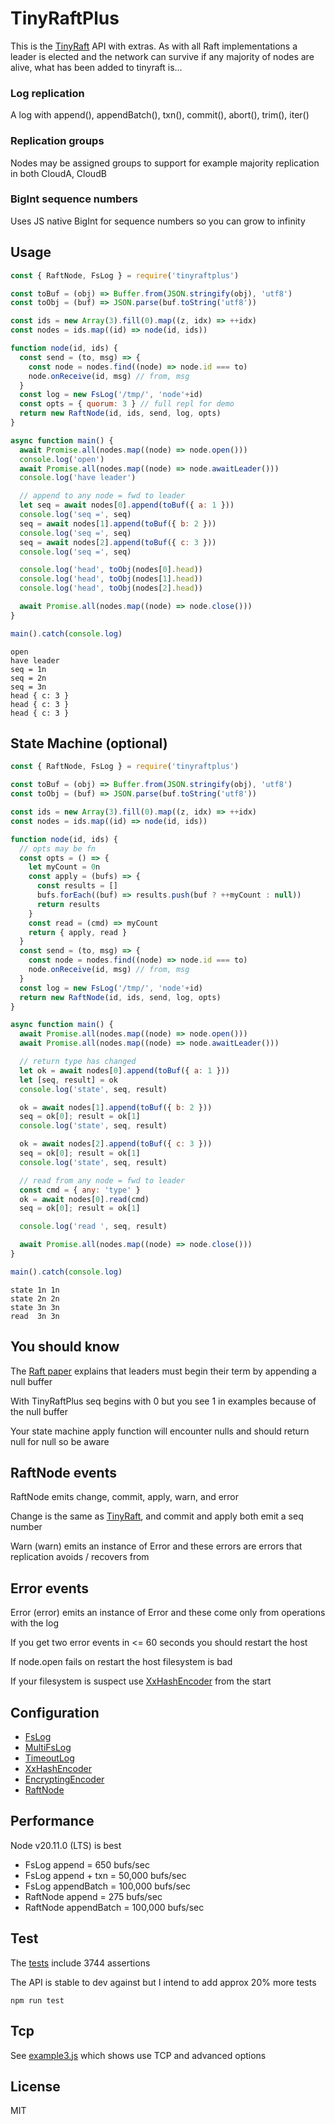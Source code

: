 # TinyRaftPlus
This is the [TinyRaft](https://www.npmjs.com/package/tinyraft) API with extras. As with all Raft implementations a leader is elected and the network can survive if any majority of nodes are alive, what has been added to tinyraft is...

### Log replication
A log with append(), appendBatch(), txn(), commit(), abort(), trim(), iter()

### Replication groups
Nodes may be assigned groups to support for example majority replication in both CloudA, CloudB

### BigInt sequence numbers
Uses JS native BigInt for sequence numbers so you can grow to infinity

## Usage
```js
const { RaftNode, FsLog } = require('tinyraftplus')

const toBuf = (obj) => Buffer.from(JSON.stringify(obj), 'utf8')
const toObj = (buf) => JSON.parse(buf.toString('utf8'))

const ids = new Array(3).fill(0).map((z, idx) => ++idx)
const nodes = ids.map((id) => node(id, ids))

function node(id, ids) {
  const send = (to, msg) => {
    const node = nodes.find((node) => node.id === to)
    node.onReceive(id, msg) // from, msg
  }
  const log = new FsLog('/tmp/', 'node'+id)
  const opts = { quorum: 3 } // full repl for demo
  return new RaftNode(id, ids, send, log, opts)
}

async function main() {
  await Promise.all(nodes.map((node) => node.open()))
  console.log('open')
  await Promise.all(nodes.map((node) => node.awaitLeader()))
  console.log('have leader')

  // append to any node = fwd to leader
  let seq = await nodes[0].append(toBuf({ a: 1 }))
  console.log('seq =', seq)
  seq = await nodes[1].append(toBuf({ b: 2 }))
  console.log('seq =', seq)
  seq = await nodes[2].append(toBuf({ c: 3 }))
  console.log('seq =', seq)

  console.log('head', toObj(nodes[0].head))
  console.log('head', toObj(nodes[1].head))
  console.log('head', toObj(nodes[2].head))

  await Promise.all(nodes.map((node) => node.close()))
}

main().catch(console.log)
```
```
open
have leader
seq = 1n
seq = 2n
seq = 3n
head { c: 3 }
head { c: 3 }
head { c: 3 }
```

## State Machine (optional)
```js
const { RaftNode, FsLog } = require('tinyraftplus')

const toBuf = (obj) => Buffer.from(JSON.stringify(obj), 'utf8')
const toObj = (buf) => JSON.parse(buf.toString('utf8'))

const ids = new Array(3).fill(0).map((z, idx) => ++idx)
const nodes = ids.map((id) => node(id, ids))

function node(id, ids) {
  // opts may be fn
  const opts = () => {
    let myCount = 0n
    const apply = (bufs) => {
      const results = []
      bufs.forEach((buf) => results.push(buf ? ++myCount : null))
      return results
    }
    const read = (cmd) => myCount
    return { apply, read }
  }
  const send = (to, msg) => {
    const node = nodes.find((node) => node.id === to)
    node.onReceive(id, msg) // from, msg
  }
  const log = new FsLog('/tmp/', 'node'+id)
  return new RaftNode(id, ids, send, log, opts)
}

async function main() {
  await Promise.all(nodes.map((node) => node.open()))
  await Promise.all(nodes.map((node) => node.awaitLeader()))

  // return type has changed
  let ok = await nodes[0].append(toBuf({ a: 1 }))
  let [seq, result] = ok
  console.log('state', seq, result)

  ok = await nodes[1].append(toBuf({ b: 2 }))
  seq = ok[0]; result = ok[1]
  console.log('state', seq, result)

  ok = await nodes[2].append(toBuf({ c: 3 }))
  seq = ok[0]; result = ok[1]
  console.log('state', seq, result)

  // read from any node = fwd to leader
  const cmd = { any: 'type' }
  ok = await nodes[0].read(cmd)
  seq = ok[0]; result = ok[1]

  console.log('read ', seq, result)

  await Promise.all(nodes.map((node) => node.close()))
}

main().catch(console.log)
```
```
state 1n 1n
state 2n 2n
state 3n 3n
read  3n 3n
```

## You should know
The [Raft paper](https://raft.github.io/raft.pdf) explains that leaders must begin their term by appending a null buffer

With TinyRaftPlus seq begins with 0 but you see 1 in examples because of the null buffer

Your state machine apply function will encounter nulls and should return null for null so be aware

## RaftNode events
RaftNode emits change, commit, apply, warn, and error

Change is the same as [TinyRaft](https://www.npmjs.com/package/tinyraft), and commit and apply both emit a seq number

Warn (warn) emits an instance of Error and these errors are errors that replication avoids / recovers from

## Error events
Error (error) emits an instance of Error and these come only from operations with the log

If you get two error events in <= 60 seconds you should restart the host

If node.open fails on restart the host filesystem is bad

If your filesystem is suspect use [XxHashEncoder](https://github.com/rhodey/tinyraftplus/blob/master/src/encoder.js#L63) from the start

## Configuration
+ [FsLog](https://github.com/rhodey/tinyraftplus/blob/master/src/fslog.js#L20)
+ [MultiFsLog](https://github.com/rhodey/tinyraftplus/blob/master/src/multi.js#L35)
+ [TimeoutLog](https://github.com/rhodey/tinyraftplus/blob/master/src/timeout.js#L19)
+ [XxHashEncoder](https://github.com/rhodey/tinyraftplus/blob/master/src/encoder.js#L63)
+ [EncryptingEncoder](https://github.com/rhodey/tinyraftplus/blob/master/src/encoder.js#L135)
+ [RaftNode](https://github.com/rhodey/tinyraftplus/blob/master/src/node.js#L68)

## Performance
Node v20.11.0 (LTS) is best
+ FsLog append = 650 bufs/sec
+ FsLog append + txn = 50,000 bufs/sec
+ FsLog appendBatch = 100,000 bufs/sec
+ RaftNode append = 275 bufs/sec
+ RaftNode appendBatch = 100,000 bufs/sec

## Test
The [tests](https://github.com/rhodey/tinyraftplus/tree/master/test) include 3744 assertions

The API is stable to dev against but I intend to add approx 20% more tests
```
npm run test
```

## Tcp
See [example3.js](https://github.com/rhodey/tinyraftplus/blob/master/example3.js) which shows use TCP and advanced options

## License
MIT
